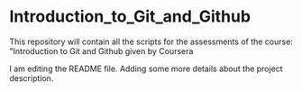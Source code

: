 # Introduction_to_Git_and_Github
This repository will contain all the scripts for the assessments of the course: "Introduction to Git and Github given by Coursera 

I am editing the README file. Adding some more details about the project description.

